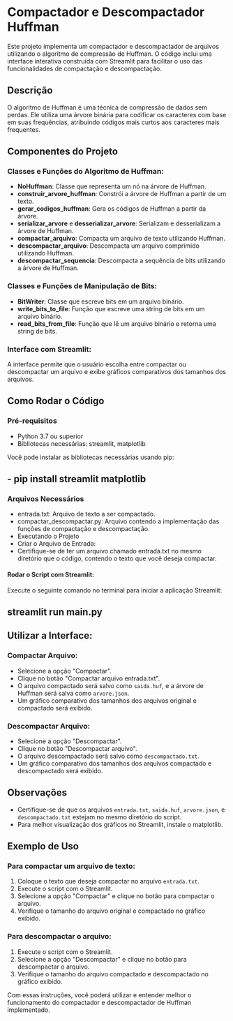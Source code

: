 # Compactador e Descompactador Huffman

Este projeto implementa um compactador e descompactador de arquivos utilizando o algoritmo de compressão de Huffman. O código inclui uma interface interativa construída com Streamlit para facilitar o uso das funcionalidades de compactação e descompactação.

## Descrição

O algoritmo de Huffman é uma técnica de compressão de dados sem perdas. Ele utiliza uma árvore binária para codificar os caracteres com base em suas frequências, atribuindo códigos mais curtos aos caracteres mais frequentes.

## Componentes do Projeto

### Classes e Funções do Algoritmo de Huffman:

- **NoHuffman**: Classe que representa um nó na árvore de Huffman.
- **construir_arvore_huffman**: Constrói a árvore de Huffman a partir de um texto.
- **gerar_codigos_huffman**: Gera os códigos de Huffman a partir da árvore.
- **serializar_arvore** e **desserializar_arvore**: Serializam e desserializam a árvore de Huffman.
- **compactar_arquivo**: Compacta um arquivo de texto utilizando Huffman.
- **descompactar_arquivo**: Descompacta um arquivo comprimido utilizando Huffman.
- **descompactar_sequencia**: Descompacta a sequência de bits utilizando a árvore de Huffman.

### Classes e Funções de Manipulação de Bits:

- **BitWriter**: Classe que escreve bits em um arquivo binário.
- **write_bits_to_file**: Função que escreve uma string de bits em um arquivo binário.
- **read_bits_from_file**: Função que lê um arquivo binário e retorna uma string de bits.

### Interface com Streamlit:

A interface permite que o usuário escolha entre compactar ou descompactar um arquivo e exibe gráficos comparativos dos tamanhos dos arquivos.

## Como Rodar o Código

### Pré-requisitos

- Python 3.7 ou superior
- Bibliotecas necessárias: streamlit, matplotlib

Você pode instalar as bibliotecas necessárias usando pip:

## - pip install streamlit matplotlib

### Arquivos Necessários
- entrada.txt: Arquivo de texto a ser compactado.
- compactar_descompactar.py: Arquivo contendo a implementação das funções de compactação e descompactação.
- Executando o Projeto
- Criar o Arquivo de Entrada:
- Certifique-se de ter um arquivo chamado entrada.txt no mesmo diretório que o código, contendo o texto que você deseja compactar.

#### Rodar o Script com Streamlit:
Execute o seguinte comando no terminal para iniciar a aplicação Streamlit:
## streamlit run main.py
## Utilizar a Interface:

### Compactar Arquivo:

- Selecione a opção "Compactar".
- Clique no botão "Compactar arquivo entrada.txt".
- O arquivo compactado será salvo como `saida.huf`, e a árvore de Huffman será salva como `arvore.json`.
- Um gráfico comparativo dos tamanhos dos arquivos original e compactado será exibido.

### Descompactar Arquivo:

- Selecione a opção "Descompactar".
- Clique no botão "Descompactar arquivo".
- O arquivo descompactado será salvo como `descompactado.txt`.
- Um gráfico comparativo dos tamanhos dos arquivos compactado e descompactado será exibido.

## Observações

- Certifique-se de que os arquivos `entrada.txt`, `saida.huf`, `arvore.json`, e `descompactado.txt` estejam no mesmo diretório do script.
- Para melhor visualização dos gráficos no Streamlit, instale o matplotlib.

## Exemplo de Uso

### Para compactar um arquivo de texto:

1. Coloque o texto que deseja compactar no arquivo `entrada.txt`.
2. Execute o script com o Streamlit.
3. Selecione a opção "Compactar" e clique no botão para compactar o arquivo.
4. Verifique o tamanho do arquivo original e compactado no gráfico exibido.

### Para descompactar o arquivo:

1. Execute o script com o Streamlit.
2. Selecione a opção "Descompactar" e clique no botão para descompactar o arquivo.
3. Verifique o tamanho do arquivo compactado e descompactado no gráfico exibido.

Com essas instruções, você poderá utilizar e entender melhor o funcionamento do compactador e descompactador de Huffman implementado.
